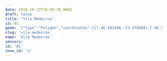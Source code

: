 ```yaml
---
date: 2018-10-22T18:56:38.060Z
draft: false
title: "Vila Medeiros"
id: 81
geom: '{"type":"Polygon","coordinates":[[[-46.583498,-23.478088],[-46.587416,-23.480476],[-46.588258,-23.481056],[-46.589265,-23.481593],[-46.590119,-23.481803],[-46.590341,-23.482131],[-46.590463,-23.482154],[-46.590631,-23.482348],[-46.591497,-23.482896],[-46.592113,-23.484006],[-46.592374,-23.484318],[-46.593292,-23.485799],[-46.593693,-23.486974],[-46.593972,-23.487597],[-46.594299,-23.488274],[-46.594832,-23.489042],[-46.594995,-23.489412],[-46.595718,-23.489948],[-46.596675,-23.490348],[-46.597732,-23.490969],[-46.598126,-23.491109],[-46.598552,-23.491661],[-46.599405,-23.491718],[-46.597674,-23.492745],[-46.598231,-23.496029],[-46.596988,-23.496794],[-46.596904,-23.498155],[-46.596182,-23.498097],[-46.595603,-23.498194],[-46.594825,-23.498902],[-46.593811,-23.499492],[-46.593523,-23.49975],[-46.593186,-23.499935],[-46.593229,-23.500033],[-46.592248,-23.500413],[-46.589962,-23.499124],[-46.588637,-23.498914],[-46.588415,-23.498784],[-46.587589,-23.497807],[-46.584831,-23.495201],[-46.584532,-23.495054],[-46.584135,-23.49495],[-46.582948,-23.494799],[-46.58142,-23.49501],[-46.579474,-23.495092],[-46.577505,-23.495401],[-46.576987,-23.495659],[-46.57437,-23.498037],[-46.571016,-23.501382],[-46.570615,-23.501463],[-46.570614,-23.502402],[-46.569899,-23.503139],[-46.569533,-23.503448],[-46.569001,-23.50376],[-46.568434,-23.503948],[-46.568206,-23.503896],[-46.564053,-23.500995],[-46.562167,-23.499608],[-46.562003,-23.498989],[-46.560639,-23.496675],[-46.560464,-23.496125],[-46.560029,-23.493929],[-46.560054,-23.492154],[-46.559968,-23.489802],[-46.559995,-23.489386],[-46.560098,-23.489073],[-46.560198,-23.488867],[-46.560846,-23.488288],[-46.561031,-23.487807],[-46.561124,-23.487269],[-46.564509,-23.4851],[-46.564752,-23.484864],[-46.571734,-23.472315],[-46.57198,-23.472652],[-46.572135,-23.472731],[-46.572539,-23.472675],[-46.573363,-23.472836],[-46.573455,-23.472876],[-46.573679,-23.473186],[-46.574004,-23.473305],[-46.574884,-23.473387],[-46.575761,-23.473241],[-46.576289,-23.473416],[-46.576525,-23.473565],[-46.577009,-23.473614],[-46.577569,-23.473898],[-46.57834,-23.473898],[-46.579226,-23.473983],[-46.580115,-23.474602],[-46.580452,-23.475024],[-46.580769,-23.475297],[-46.581488,-23.475637],[-46.582178,-23.476711],[-46.582789,-23.477232],[-46.582978,-23.47774],[-46.583498,-23.478088]]]}'
slug: 'vila-medeiros'
name: 'Vila Medeiros'
sensors:
id: '81'
zone_id: '2'
---
```

		